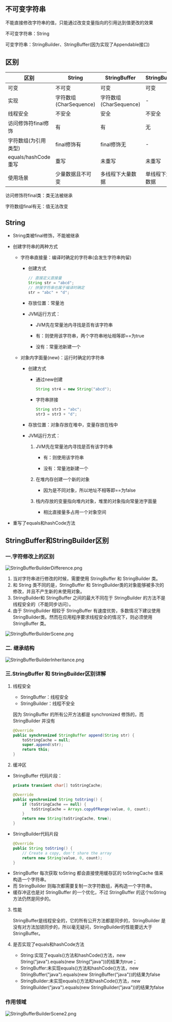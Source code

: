 ## 不可变字符串

不能直接修改字符串的值，只能通过改变变量指向的引用达到值更改的效果

不可变字符串：String

可变字符串：StringBuilder、StringBuffer(因为实现了Appendable接口)

## 区别

区别|String|StringBuffer|StringBuilder
---|---|---|---
可变|不可变|可变|可变
实现|字符数组(CharSequence)|字符数组(CharSequence)|-
线程安全|不安全|安全|不安全
访问修饰符final修饰|有|有|无
字符数组(为引用类型)|final修饰有|final修饰无|-
equals/hashCode重写|重写|未重写|未重写
使用场景|少量数据且不可变|多线程下大量数据|单线程下大量数据

访问修饰符final类：类无法被继承

字符数组final有无：值无法改变

## String

* String类被final修饰，不能被继承

* 创建字符串的两种方式

    * 字符串直接量：编译时确定的字符串(会发生字符串拘留)
      
        * 创建方式
          
            ```java
            // 直接定义直接量
            String str = "abcd";
            // 拼接字符串也属于编译时确定
            str = "abc" + "d";
            ```
    
        * 存放位置：常量池
    
        * JVM运行方式：
          
            * JVM先在常量池内寻找是否有该字符串
    
            * 有：则使用该字符串，两个字符串地址相等即==为true
    
            * 没有：常量池新建一个
    
    * 对象内字面量(new)：运行时确定的字符串
    
        * 创建方式
              
            * 通过new创建
        
                ```java
                String str4 = new String("abcd");
                ```
              
            * 字符串拼接
    
                ```java
                String str3 = "abc";
                str3 = str3 + "d";
                ```
              
        * 存放位置：对象存放在堆中，变量存放在栈中

        * JVM运行方式：

            1. JVM先在常量池内寻找是否有该字符串
    
                * 有：则使用该字符串
                
                * 没有：常量池新建一个

            2. 在堆内存创建一个新的对象
    
                * 因为是不同对象，所以地址不相等即==为false
    
            3. 栈内存放的变量指向堆内对象，堆里的对象指向常量池字面量

               * 相比直接量多占用一个对象空间
    
* 重写了equals和hashCode方法

## StringBuffer和StringBuilder区别

### 一.字符修改上的区别

![StringBufferBuilderDifference.png](../method/images/StringBufferBuilderDifference.png)

1. 当对字符串进行修改的时候，需要使用 StringBuffer 和 StringBuilder 类。
2. 和 String 类不同的是，StringBuffer 和 StringBuilder类的对象能够被多次的修改，并且不产生新的未使用对象。
3. StringBuilder和 StringBuffer 之间的最大不同在于 StringBuilder 的方法不是线程安全的（不能同步访问）。
4. 由于 StringBuilder 相较于 StringBuffer 有速度优势，多数情况下建议使用 StringBuilder类。然而在应用程序要求线程安全的情况下，则必须使用 StringBuffer 类。

![StringBufferBuilderScene.png](../method/images/StringBufferBuilderScene.png)

### 二. 继承结构

![StringBufferBuilderInheritance.png](../method/images/StringBufferBuilderInheritance.png)

### 三.StringBuffer 和 StringBuilder区别详解

1. 线程安全

    * StringBuffer：线程安全
    * StringBuilder：线程不安全

    因为 StringBuffer 的所有公开方法都是 synchronized 修饰的，而 StringBuilder 并没有
    ```java
    @Override
    public synchronized StringBuffer append(String str) {
        toStringCache = null;
        super.append(str);
        return this;
    }
    ```
2. 缓冲区

* StringBuffer 代码片段：
    ```java
    private transient char[] toStringCache;
    
    @Override
    public synchronized String toString() {
        if (toStringCache == null) {
            toStringCache = Arrays.copyOfRange(value, 0, count);
        }
        return new String(toStringCache, true);
    }
    ```
* StringBuilder代码片段
    ```java
    @Override
    public String toString() {
        // Create a copy, don't share the array
        return new String(value, 0, count);
    }
    ```
* StringBuffer 每次获取 toString 都会直接使用缓存区的 toStringCache 值来构造一个字符串。
* 而 StringBuilder 则每次都需要复制一次字符数组，再构造一个字符串。
* 缓存冲这也是对 StringBuffer 的一个优化，不过 StringBuffer 的这个toString 方法仍然是同步的。

3. 性能

    StringBuffer是线程安全的，它的所有公开方法都是同步的，StringBuilder 是没有对方法加锁同步的，所以毫无疑问，StringBuilder的性能要远大于StringBuffer。

4. 是否实现了equals和hashCode方法

    * String:实现了equals()方法和hashCode()方法，new String("java").equals(new String("java"))的结果为true；
    * StringBuffer:未实现equals()方法和hashCode()方法，new StringBuffer("java").equals(new StringBuffer("java"))的结果为false
    * StringBuilder:未实现equals()方法和hashCode()方法，new StringBuilder("java").equals(new StringBuilder("java"))的结果为false
    
### 作用领域

![StringBufferBuilderScene2.png](../method/images/StringBufferBuilderScene2.png)


